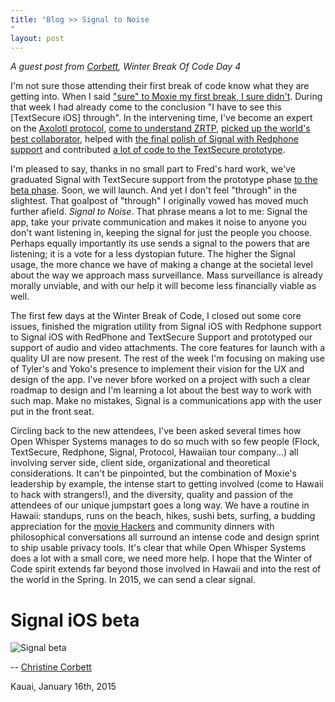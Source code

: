 ```yaml
---
title: "Blog >> Signal to Noise
"
layout: post
---
```


*A guest post from [Corbett](https://twitter.com/corbett), Winter Break Of Code Day 4*

I'm not sure those attending their first break of code know what they are getting into. When I said ["sure" to Moxie my first break, I sure didn't](https://whispersystems.org/blog/sure/). During that week I had already come to the conclusion "I have to see this [TextSecure iOS] through". In the intervening time, I've become an expert on the [Axolotl protocol](http://codexgalactic.com/2014/01/27/axolotl-protocol-for-cryptographically-secure-messaging/), [come to understand ZRTP](https://whispersystems.org/blog/a-whisper/
), [picked up the world's best collaborator](https://twitter.com/fredericjacobs), helped with [the final polish of Signal with Redphone support](https://itunes.apple.com/us/app/signal-private-messenger/id874139669?mt=8) and contributed [a lot of code to the TextSecure prototype](https://github.com/WhisperSystems/TextSecure-iOS/graphs/contributors). 

I'm pleased to say, thanks in no small part to Fred's hard work, we've graduated Signal with TextSecure support from the prototype phase [to the beta phase](https://github.com/WhisperSystems/Signal-iOS). Soon, we will launch. And yet I don't feel "through" in the slightest. That goalpost of "through" I originally vowed has moved much further afield. *Signal to Noise*. That phrase means a lot to me: Signal the app, take your private communication and makes it noise to anyone you don't want listening in, keeping the signal for just the people you choose. Perhaps equally importantly its use sends a signal to the powers that are listening; it is a vote for a less dystopian future. The higher the Signal usage, the more chance we have of making a change at the societal level about the way we approach mass surveillance. Mass surveillance is already morally unviable, and with our help it will become less financially viable as well. 

The first few days at the Winter Break of Code, I closed out some core issues, finished the migration utility from Signal iOS with Redphone support to Signal iOS with RedPhone and TextSecure Support and prototyped our support of audio and video attachments. The core features for launch with a quality UI are now present. The rest of the week I'm focusing on making use of Tyler's and Yoko's presence to implement their vision for the UX and design of the app. I've never bfore worked on a project with such a clear roadmap to design and I'm learning a lot about the best way to work with such map. Make no mistakes, Signal is a communications app with the user put in the front seat.

Circling back to the new attendees, I've been asked several times how Open Whisper Systems manages to do so much with so few people (Flock, TextSecure, Redphone, Signal, Protocol, Hawaiian tour company...) all involving server side, client side, organizational and theoretical considerations. It can't be pinpointed, but the combination of Moxie's leadership by example, the intense start to getting involved (come to Hawaii to hack with strangers!), and the diversity, quality and passion of the attendees of our unique jumpstart goes a long way. We have a routine in Hawaii: standups, runs on the beach, hikes, sushi bets, surfing, a budding appreciation for the [movie Hackers](http://www.imdb.com/title/tt0113243/) and community dinners with philosophical conversations all surround an intense code and design sprint to ship usable privacy tools. It's clear that while Open Whisper Systems does a lot with a small core, we need more help. I hope that the Winter of Code spirit extends far beyond those involved in Hawaii and into the rest of the world in the Spring. In 2015, we can send a clear signal.

# Signal iOS beta
![Signal beta](http://i.imgur.com/n9oovVn.png)



-- [Christine Corbett](https://twitter.com/corbett)

Kauai, January 16th, 2015
